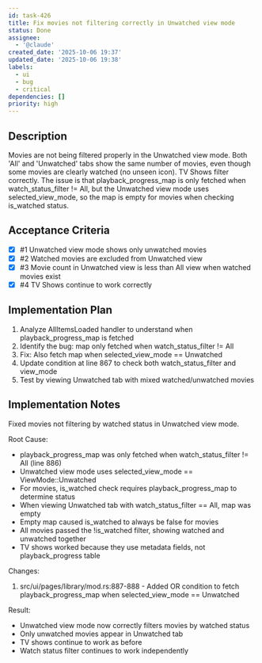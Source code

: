```yaml
---
id: task-426
title: Fix movies not filtering correctly in Unwatched view mode
status: Done
assignee:
  - '@claude'
created_date: '2025-10-06 19:37'
updated_date: '2025-10-06 19:38'
labels:
  - ui
  - bug
  - critical
dependencies: []
priority: high
---
```


## Description

Movies are not being filtered properly in the Unwatched view mode. Both 'All' and 'Unwatched' tabs show the same number of movies, even though some movies are clearly watched (no unseen icon). TV Shows filter correctly. The issue is that playback_progress_map is only fetched when watch_status_filter \!= All, but the Unwatched view mode uses selected_view_mode, so the map is empty for movies when checking is_watched status.

## Acceptance Criteria
<!-- AC:BEGIN -->
- [x] #1 Unwatched view mode shows only unwatched movies
- [x] #2 Watched movies are excluded from Unwatched view
- [x] #3 Movie count in Unwatched view is less than All view when watched movies exist
- [x] #4 TV Shows continue to work correctly
<!-- AC:END -->


## Implementation Plan

1. Analyze AllItemsLoaded handler to understand when playback_progress_map is fetched
2. Identify the bug: map only fetched when watch_status_filter != All
3. Fix: Also fetch map when selected_view_mode == Unwatched
4. Update condition at line 867 to check both watch_status_filter and view_mode
5. Test by viewing Unwatched tab with mixed watched/unwatched movies


## Implementation Notes

Fixed movies not filtering by watched status in Unwatched view mode.

Root Cause:
- playback_progress_map was only fetched when watch_status_filter != All (line 886)
- Unwatched view mode uses selected_view_mode == ViewMode::Unwatched
- For movies, is_watched check requires playback_progress_map to determine status
- When viewing Unwatched tab with watch_status_filter == All, map was empty
- Empty map caused is_watched to always be false for movies
- All movies passed the !is_watched filter, showing watched and unwatched together
- TV shows worked because they use metadata fields, not playback_progress table

Changes:
1. src/ui/pages/library/mod.rs:887-888 - Added OR condition to fetch playback_progress_map when selected_view_mode == Unwatched

Result:
- Unwatched view mode now correctly filters movies by watched status
- Only unwatched movies appear in Unwatched tab
- TV shows continue to work as before
- Watch status filter continues to work independently
